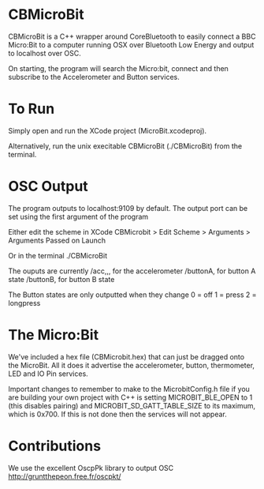 # CBMicroBit

CBMicroBit is a C++ wrapper around CoreBluetooth to easily connect a BBC Micro:Bit to a computer running OSX over Bluetooth Low Energy and output to localhost over OSC.

On starting, the program will search the Micro:bit, connect and then subscribe to the Accelerometer and Button services. 

# To Run

Simply open and run the XCode project (MicroBit.xcodeproj). 

Alternatively, run the unix execitable CBMicroBit (./CBMicroBit) from the terminal. 

# OSC Output

The program outputs to localhost:9109 by default. The output port can be set using the first argument of the program

Either edit the scheme in XCode
  CBMicrobit > Edit Scheme > Arguments > Arguments Passed on Launch

Or in the terminal 
  ./CBMicroBit <port>
  
The ouputs are currently 
  /acc,<x>,<y>,<z> for the accelerometer
  /buttonA,<state> for button A state
  /buttonB,<state> for button B state
 
 The Button states are only outputted when they change 
  0 = off
  1 = press
  2 = longpress
  

# The Micro:Bit
We've included a hex file (CBMicrobit.hex) that can just be dragged onto the MicroBit. All it does it advertise the accelerometer, button, thermometer, LED and IO Pin services. 

Important changes to remember to make to the MicrobitConfig.h file if you are building your own project with C++ is setting MICROBIT_BLE_OPEN to 1 (this disables pairing) and MICROBIT_SD_GATT_TABLE_SIZE to its maximum, which is  0x700. If this is not done then the services will not appear.  

# Contributions

We use the excellent OscpPk library to output OSC http://gruntthepeon.free.fr/oscpkt/
